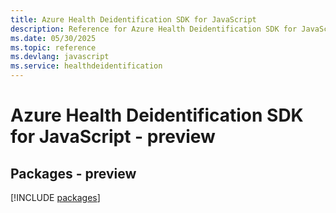 ```yaml
---
title: Azure Health Deidentification SDK for JavaScript
description: Reference for Azure Health Deidentification SDK for JavaScript
ms.date: 05/30/2025
ms.topic: reference
ms.devlang: javascript
ms.service: healthdeidentification
---
```

# Azure Health Deidentification SDK for JavaScript - preview
## Packages - preview
[!INCLUDE [packages](health-deidentification-index.md)]